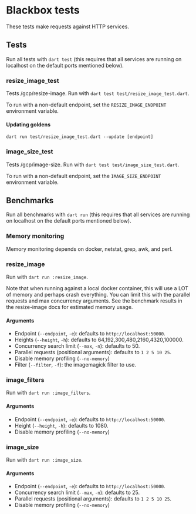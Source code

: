 # Blackbox tests

These tests make requests against HTTP services.

## Tests

Run all tests with `dart test` 
(this requires that all services are running on localhost on the default ports mentioned below).

### resize_image_test

Tests /gcp/resize-image. Run with `dart test test/resize_image_test.dart`.

To run with a non-default endpoint, set the `RESIZE_IMAGE_ENDPOINT` environment variable.

#### Updating goldens

`dart run test/resize_image_test.dart --update [endpoint]`

### image_size_test

Tests /gcp/image-size. Run with `dart test test/image_size_test.dart`.

To run with a non-default endpoint, set the `IMAGE_SIZE_ENDPOINT` environment variable.

## Benchmarks

Run all benchmarks with `dart run`
(this requires that all services are running on localhost on the default ports mentioned below).

### Memory monitoring

Memory monitoring depends on docker, netstat, grep, awk, and perl.

### resize_image

Run with `dart run :resize_image`.

Note that when running against a local docker container, this will use a LOT of memory and perhaps crash everything.
You can limit this with the parallel requests and max concurrency arguments. See the benchmark results in the 
resize-image docs for estimated memory usage.

#### Arguments

* Endpoint (`--endpoint`, `-e`): defaults to `http://localhost:50000`.
* Heights (`--height`, `-h`): defaults to 64,192,300,480,2160,4320,100000.
* Concurrency search limit (`--max`, `-n`): defaults to 50.
* Parallel requests (positional arguments): defaults to `1 2 5 10 25`.
* Disable memory profiling (`--no-memory`)
* Filter (`--filter`, `-f`): the imagemagick filter to use.

### image_filters

Run with `dart run :image_filters`.

#### Arguments
* Endpoint (`--endpoint`, `-e`): defaults to `http://localhost:50000`.
* Height (`--height`, `-h`): defaults to 1080.
* Disable memory profiling (`--no-memory`)

### image_size

Run with `dart run :image_size`.

#### Arguments

* Endpoint (`--endpoint`, `-e`): defaults to `http://localhost:50000`.
* Concurrency search limit (`--max`, `-n`): defaults to 25.
* Parallel requests (positional arguments): defaults to `1 2 5 10 25`.
* Disable memory profiling (`--no-memory`)
